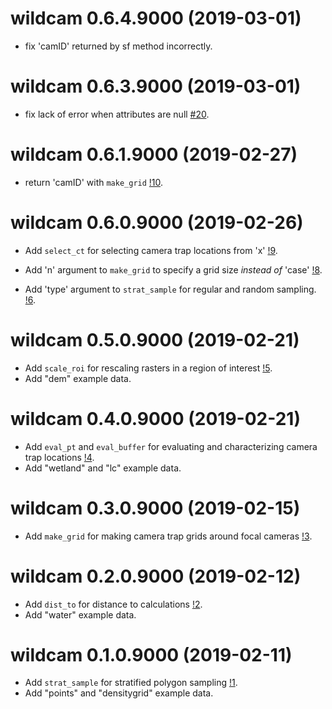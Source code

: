 # wildcam 0.6.4.9000 (2019-03-01)
* fix 'camID' returned by sf method incorrectly. 


# wildcam 0.6.3.9000 (2019-03-01)
* fix lack of error when attributes are null [#20](https://gitlab.com/robit.a/wildcam/issues/20).

# wildcam 0.6.1.9000 (2019-02-27)
* return 'camID' with `make_grid` [!10](https://gitlab.com/robit.a/wildcam/merge_requests/10).


# wildcam 0.6.0.9000 (2019-02-26)
* Add `select_ct` for selecting camera trap locations from 'x' [!9](https://gitlab.com/robit.a/wildcam/merge_requests/9).

* Add 'n' argument to `make_grid` to specify a grid size *instead of* 'case' [!8](https://gitlab.com/robit.a/wildcam/merge_requests/8).

* Add 'type' argument to `strat_sample` for regular and random sampling. [!6](https://gitlab.com/robit.a/wildcam/merge_requests/6).


# wildcam 0.5.0.9000 (2019-02-21)

* Add `scale_roi` for rescaling rasters in a region of interest  [!5](https://gitlab.com/robit.a/wildcam/merge_requests/5).
* Add "dem" example data.

# wildcam 0.4.0.9000 (2019-02-21)

* Add `eval_pt` and `eval_buffer` for evaluating and characterizing camera trap locations [!4](https://gitlab.com/robit.a/wildcam/merge_requests/4).
* Add "wetland" and "lc" example data. 

# wildcam 0.3.0.9000 (2019-02-15)

* Add `make_grid` for making camera trap grids around focal cameras [!3](https://gitlab.com/robit.a/wildcam/merge_requests/3).


# wildcam 0.2.0.9000 (2019-02-12)

* Add `dist_to` for distance to calculations [!2](https://gitlab.com/robit.a/wildcam/merge_requests/2). 
* Add "water" example data.


# wildcam 0.1.0.9000 (2019-02-11)

* Add `strat_sample` for stratified polygon sampling [!1](https://gitlab.com/robit.a/wildcam/merge_requests/1). 
* Add "points" and "densitygrid" example data. 
